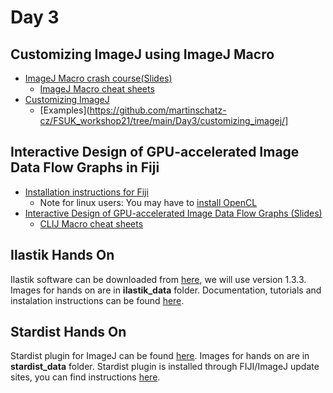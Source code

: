 # Day 3

## Customizing ImageJ using ImageJ Macro
* [ImageJ Macro crash course(Slides)](https://github.com/martinschatz-cz/FSUK_workshop21/tree/main/Day3/customizing_imagej/)
  * [ImageJ Macro cheat sheets](https://github.com/BiAPoL/imagej-macro-cheat-sheet)
* [Customizing ImageJ](https://github.com/martinschatz-cz/FSUK_workshop21/tree/main/Day3/customizing_imagej/Customizing_ImageJ_GUI_and_IJ_markdown.pptx)
  * [Examples](https://github.com/martinschatz-cz/FSUK_workshop21/tree/main/Day3/customizing_imagej/]

## Interactive Design of GPU-accelerated Image Data Flow Graphs in Fiji
* [Installation instructions for Fiji](https://clij.github.io/clij2-docs/installationInFiji)
  * Note for linux users: You may have to [install OpenCL](https://clij.github.io/clij2-docs/installationInFiji#Linux)
* [Interactive Design of GPU-accelerated Image Data Flow Graphs (Slides)](https://github.com/martinschatz-cz/FSUK_workshop21/tree/main/Day3/image_data_flow_graphs/CLIJ_Mini_Course.pptx)
  * [CLIJ Macro cheat sheets](https://clij.github.io/clij2-docs/CLIJ2-cheatsheet_V3.pdf)

## Ilastik Hands On
Ilastik software can be downloaded from [here](https://www.ilastik.org/download.html), we will use version 1.3.3. Images for hands on are in **ilastik_data** folder. Documentation, tutorials and instalation instructions can be found [here](https://www.ilastik.org/documentation/basics/installation).

## Stardist Hands On
Stardist plugin for ImageJ can be found [here](https://imagej.net/plugins/stardist). Images for hands on are in **stardist_data** folder. Stardist plugin is installed through FIJI/ImageJ update sites, you can find instructions [here](https://imagej.net/plugins/stardist#installation).
